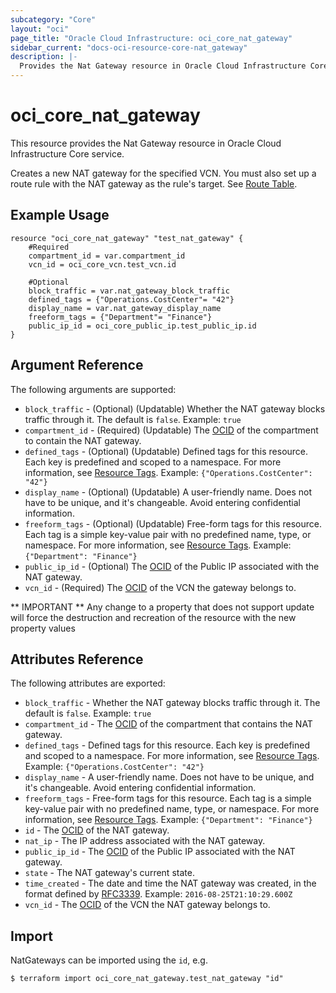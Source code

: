 ```yaml
---
subcategory: "Core"
layout: "oci"
page_title: "Oracle Cloud Infrastructure: oci_core_nat_gateway"
sidebar_current: "docs-oci-resource-core-nat_gateway"
description: |-
  Provides the Nat Gateway resource in Oracle Cloud Infrastructure Core service
---
```


# oci_core_nat_gateway
This resource provides the Nat Gateway resource in Oracle Cloud Infrastructure Core service.

Creates a new NAT gateway for the specified VCN. You must also set up a route rule with the
NAT gateway as the rule's target. See [Route Table](https://docs.cloud.oracle.com/iaas/api/#/en/iaas/20160918/RouteTable/).


## Example Usage

```hcl
resource "oci_core_nat_gateway" "test_nat_gateway" {
	#Required
	compartment_id = var.compartment_id
	vcn_id = oci_core_vcn.test_vcn.id

	#Optional
	block_traffic = var.nat_gateway_block_traffic
	defined_tags = {"Operations.CostCenter"= "42"}
	display_name = var.nat_gateway_display_name
	freeform_tags = {"Department"= "Finance"}
	public_ip_id = oci_core_public_ip.test_public_ip.id
}
```

## Argument Reference

The following arguments are supported:

* `block_traffic` - (Optional) (Updatable) Whether the NAT gateway blocks traffic through it. The default is `false`.  Example: `true` 
* `compartment_id` - (Required) (Updatable) The [OCID](https://docs.cloud.oracle.com/iaas/Content/General/Concepts/identifiers.htm) of the compartment to contain the NAT gateway. 
* `defined_tags` - (Optional) (Updatable) Defined tags for this resource. Each key is predefined and scoped to a namespace. For more information, see [Resource Tags](https://docs.cloud.oracle.com/iaas/Content/General/Concepts/resourcetags.htm).  Example: `{"Operations.CostCenter": "42"}` 
* `display_name` - (Optional) (Updatable) A user-friendly name. Does not have to be unique, and it's changeable. Avoid entering confidential information. 
* `freeform_tags` - (Optional) (Updatable) Free-form tags for this resource. Each tag is a simple key-value pair with no predefined name, type, or namespace. For more information, see [Resource Tags](https://docs.cloud.oracle.com/iaas/Content/General/Concepts/resourcetags.htm).  Example: `{"Department": "Finance"}` 
* `public_ip_id` - (Optional) The [OCID](https://docs.cloud.oracle.com/iaas/Content/General/Concepts/identifiers.htm) of the Public IP associated with the NAT gateway. 
* `vcn_id` - (Required) The [OCID](https://docs.cloud.oracle.com/iaas/Content/General/Concepts/identifiers.htm) of the VCN the gateway belongs to. 


** IMPORTANT **
Any change to a property that does not support update will force the destruction and recreation of the resource with the new property values

## Attributes Reference

The following attributes are exported:

* `block_traffic` - Whether the NAT gateway blocks traffic through it. The default is `false`.  Example: `true` 
* `compartment_id` - The [OCID](https://docs.cloud.oracle.com/iaas/Content/General/Concepts/identifiers.htm) of the compartment that contains the NAT gateway. 
* `defined_tags` - Defined tags for this resource. Each key is predefined and scoped to a namespace. For more information, see [Resource Tags](https://docs.cloud.oracle.com/iaas/Content/General/Concepts/resourcetags.htm).  Example: `{"Operations.CostCenter": "42"}` 
* `display_name` - A user-friendly name. Does not have to be unique, and it's changeable. Avoid entering confidential information. 
* `freeform_tags` - Free-form tags for this resource. Each tag is a simple key-value pair with no predefined name, type, or namespace. For more information, see [Resource Tags](https://docs.cloud.oracle.com/iaas/Content/General/Concepts/resourcetags.htm).  Example: `{"Department": "Finance"}` 
* `id` - The [OCID](https://docs.cloud.oracle.com/iaas/Content/General/Concepts/identifiers.htm) of the NAT gateway.
* `nat_ip` - The IP address associated with the NAT gateway. 
* `public_ip_id` - The [OCID](https://docs.cloud.oracle.com/iaas/Content/General/Concepts/identifiers.htm) of the Public IP associated with the NAT gateway. 
* `state` - The NAT gateway's current state.
* `time_created` - The date and time the NAT gateway was created, in the format defined by [RFC3339](https://tools.ietf.org/html/rfc3339).  Example: `2016-08-25T21:10:29.600Z` 
* `vcn_id` - The [OCID](https://docs.cloud.oracle.com/iaas/Content/General/Concepts/identifiers.htm) of the VCN the NAT gateway belongs to. 

## Import

NatGateways can be imported using the `id`, e.g.

```
$ terraform import oci_core_nat_gateway.test_nat_gateway "id"
```

